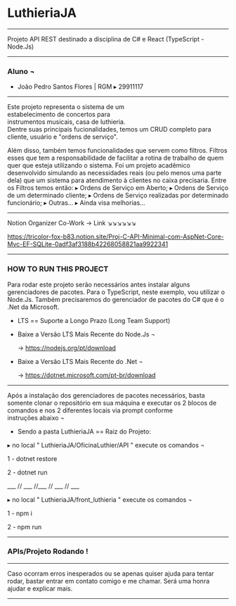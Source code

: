 # LuthieriaJA
___________________________________________
Projeto API REST destinado a disciplina de C# 
                e React (TypeScript - Node.Js)
___________________________________________
 ### Aluno ¬
 
- João Pedro Santos Flores | 
RGM ▸ 29911117
___________________________________________

Este projeto representa o sistema de um  
estabelecimento de concertos para  
instrumentos musicais, casa de luthieria.  
Dentre suas principais fucionalidades, 
temos um CRUD completo para cliente, 
usuário e "ordens de serviço".

Além disso, também temos funcionalidades 
que servem como filtros. Filtros esses que 
tem a responsabilidade de facilitar a 
rotina de trabalho de quem quer que esteja 
utilizando o sistema. Foi um projeto 
acadêmico desenvolvido simulando as 
necessidades reais (ou pelo menos uma 
parte dela) que um sistema para atendimento 
à clientes no caixa precisaria.
  Entre os Filtros temos então:
▸ Ordens de Serviço em Aberto;
▸ Ordens de Serviço de um determinado 
cliente;
▸ Ordens de Serviço realizadas por determinado 
funcionário;
▸ Outras...
▸ Ainda visa melhorias...

___________________________________________

Notion Organizer Co-Work -> Link ↘️↘️↘️↘️↘️↘️

https://tricolor-fox-b83.notion.site/Proj-C-API-Minimal-com-AspNet-Core-Mvc-EF-SQLite-0adf3af3188b42268058821aa9922341

___________________________________________

###  HOW TO RUN THIS PROJECT ###

Para rodar este projeto serão necessários 
antes instalar alguns gerenciadores de pacotes.
Para o TypeScript, neste exemplo, vou utilizar 
o Node.Js. Também precisaremos do gerenciador
de pacotes do C# que é o .Net da Microsoft.

* LTS == Suporte a Longo Prazo (Long Team Support)

- Baixe a Versão LTS Mais Recente do Node.Js ¬
  
    -> https://nodejs.org/pt/download

- Baixe a Versão LTS Mais Recente do .Net ¬
  
    -> https://dotnet.microsoft.com/pt-br/download
  
___________________________________________

Após a instalação dos gerenciadores de pacotes 
necessários, basta somente clonar o repositório 
em sua máquina e executar os 2 blocos de comandos 
e nos 2 diferentes locais via prompt conforme  
instruções abaixo  ¬

* Sendo a pasta LuthieriaJA  ==  Raiz do Projeto:

▸ no local " LuthieriaJA/OficinaLuthier/API " execute os comandos  ¬

1 - dotnet restore

2 - dotnet run

  ___ // ___ //___ // ___ // ___
        
▸ no local " LuthieriaJA/front_luthieria " execute os comandos  ¬

1 - npm i

2 - npm run
___________________________________________

###  APIs/Projeto Rodando ! ###
___________________________________________

Caso ocorram erros inesperados ou se 
apenas quiser ajuda para tentar rodar, 
bastar entrar em contato comigo e me chamar.
Será uma honra ajudar e explicar mais.
___________________________________________
